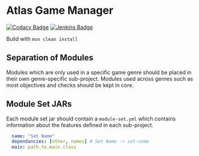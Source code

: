 # Atlas Game Manager
[![Codacy Badge](https://api.codacy.com/project/badge/Grade/3fc7245904d14c439285678caec1eea0)](https://www.codacy.com?utm_source=github.com&amp;utm_medium=referral&amp;utm_content=Avicus/Atlas&amp;utm_campaign=Badge_Grade) [![Jenkins Badge](https://ci.avicus.net/buildStatus/icon?job=Atlas)](https://ci.avicus.net/job/Atlas)


Build with `mvn clean install`

## Separation of Modules
Modules which are only used in a specific game genre should be placed in their own genre-specific sub-project.
Modules used across genres such as most objectives and checks should be kept in core.

## Module Set JARs
Each module set jar should contain a `module-set.yml` which contains information about the features defined in each sub-project.
```yaml
  name: "Set Name"
  dependancies: [other, names] # Set Name -> set-name
  main: path.to.main.class
```